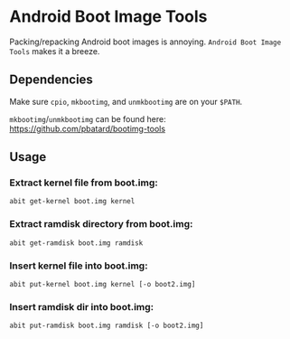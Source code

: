 # Android Boot Image Tools

Packing/repacking Android boot images is annoying.  `Android Boot Image Tools` makes it a breeze.

## Dependencies

Make sure `cpio`, `mkbootimg`, and `unmkbootimg` are on your `$PATH`.

`mkbootimg`/`unmkbootimg` can be found here: https://github.com/pbatard/bootimg-tools

## Usage

### Extract kernel file from boot.img:

```
abit get-kernel boot.img kernel
```

### Extract ramdisk directory from boot.img:

```
abit get-ramdisk boot.img ramdisk
```

### Insert kernel file into boot.img:

```
abit put-kernel boot.img kernel [-o boot2.img]
```

### Insert ramdisk dir into boot.img:

```
abit put-ramdisk boot.img ramdisk [-o boot2.img]
```
